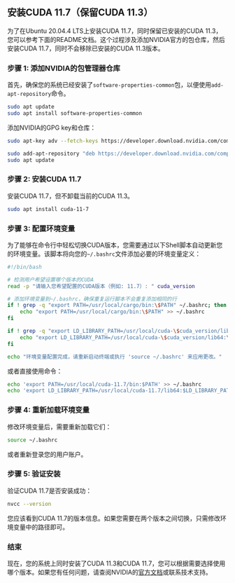 
## 安装CUDA 11.7（保留CUDA 11.3）

为了在Ubuntu 20.04.4 LTS上安装CUDA 11.7，同时保留已安装的CUDA 11.3，您可以参考下面的README文档。这个过程涉及添加NVIDIA官方的包仓库，然后安装CUDA 11.7，同时不会移除已安装的CUDA 11.3版本。

### 步骤 1: 添加NVIDIA的包管理器仓库

首先，确保您的系统已经安装了`software-properties-common`包，以便使用`add-apt-repository`命令。

```bash
sudo apt update
sudo apt install software-properties-common
```

添加NVIDIA的GPG key和仓库：

```bash
sudo apt-key adv --fetch-keys https://developer.download.nvidia.com/compute/cuda/repos/ubuntu2004/x86_64/3bf863cc.pub
```
```bash 
sudo add-apt-repository "deb https://developer.download.nvidia.com/compute/cuda/repos/ubuntu2004/x86_64/ /"
sudo apt update
```

### 步骤 2: 安装CUDA 11.7

安装CUDA 11.7，但不卸载当前的CUDA 11.3。

```bash
sudo apt install cuda-11-7
```

### 步骤 3: 配置环境变量

为了能够在命令行中轻松切换CUDA版本，您需要通过以下Shell脚本自动更新您的环境变量。该脚本将向您的`~/.bashrc`文件添加必要的环境变量定义：

```bash
#!/bin/bash

# 检测用户希望设置哪个版本的CUDA
read -p "请输入您希望配置的CUDA版本（例如: 11.7）: " cuda_version

# 添加环境变量到~/.bashrc，确保重复运行脚本不会重复添加相同的行
if ! grep -q "export PATH=/usr/local/cargo/bin:\$PATH" ~/.bashrc; then
    echo "export PATH=/usr/local/cargo/bin:\$PATH" >> ~/.bashrc
fi

if ! grep -q "export LD_LIBRARY_PATH=/usr/local/cuda-\$cuda_version/lib64:\$LD_LIBRARY_PATH" ~/.bashrc; then
    echo "export LD_LIBRARY_PATH=/usr/local/cuda-\$cuda_version/lib64:\$LD_LIBRARY_PATH" >> ~/.bashrc
fi

echo "环境变量配置完成，请重新启动终端或执行 'source ~/.bashrc' 来应用更改。"
```

或者直接使用命令：
```bash 
echo 'export PATH=/usr/local/cuda-11.7/bin:$PATH' >> ~/.bashrc
echo 'export LD_LIBRARY_PATH=/usr/local/cuda-11.7/lib64:$LD_LIBRARY_PATH' >> ~/.bashrc
```

### 步骤 4: 重新加载环境变量

修改环境变量后，需要重新加载它们：

```bash
source ~/.bashrc
```

或者重新登录您的用户账户。

### 步骤 5: 验证安装

验证CUDA 11.7是否安装成功：

```bash
nvcc --version
```

您应该看到CUDA 11.7的版本信息。如果您需要在两个版本之间切换，只需修改环境变量中的路径即可。

### 结束

现在，您的系统上同时安装了CUDA 11.3和CUDA 11.7，您可以根据需要选择使用哪个版本。如果您有任何问题，请查阅NVIDIA的[官方文档](https://developer.nvidia.com/cuda-downloads)或联系技术支持。